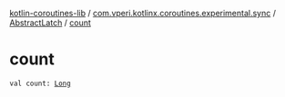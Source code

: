 [kotlin-coroutines-lib](../../index.md) / [com.vperi.kotlinx.coroutines.experimental.sync](../index.md) / [AbstractLatch](index.md) / [count](./count.md)

# count

`val count: `[`Long`](https://kotlinlang.org/api/latest/jvm/stdlib/kotlin/-long/index.html)
